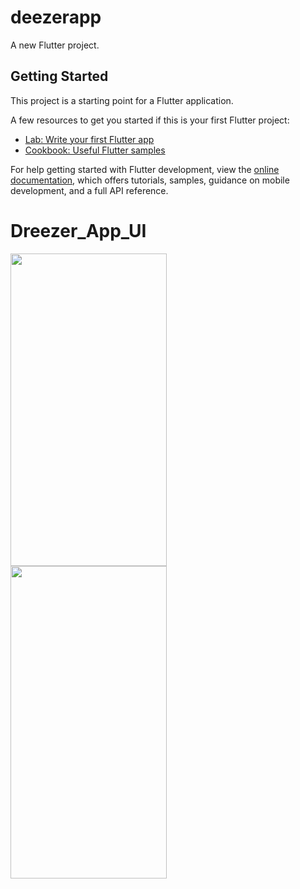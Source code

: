 # deezerapp

A new Flutter project.

## Getting Started

This project is a starting point for a Flutter application.

A few resources to get you started if this is your first Flutter project:

- [Lab: Write your first Flutter app](https://docs.flutter.dev/get-started/codelab)
- [Cookbook: Useful Flutter samples](https://docs.flutter.dev/cookbook)

For help getting started with Flutter development, view the
[online documentation](https://docs.flutter.dev/), which offers tutorials,
samples, guidance on mobile development, and a full API reference.
# Dreezer_App_UI
<div style="display:flex;flex-direction:column;">
<img src="https://user-images.githubusercontent.com/57596726/194723498-e2fec934-3670-47c4-9bf0-a806dff938b9.png" width=250 height=500>
<img src="https://user-images.githubusercontent.com/57596726/194723547-2e088342-75f6-4aed-838e-82618fc403ed.png" width=250 height=500>
</div>
